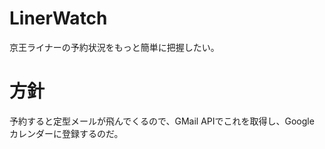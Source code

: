 # LinerWatch
京王ライナーの予約状況をもっと簡単に把握したい。

# 方針
予約すると定型メールが飛んでくるので、GMail APIでこれを取得し、Google カレンダーに登録するのだ。
